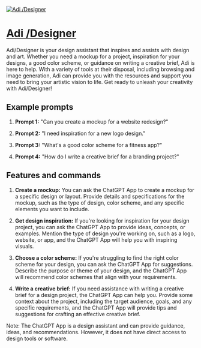 [![Adi /Designer](https://files.oaiusercontent.com/file-1RycXybyLIWf6XTGbqkDeKgd?se=2123-10-15T20%3A32%3A56Z&sp=r&sv=2021-08-06&sr=b&rscc=max-age%3D31536000%2C%20immutable&rscd=attachment%3B%20filename%3D29b8c722-9e9c-4eeb-b6b6-7e60d9e825d5.png&sig=6mqSBvRYWPVTAmmdeUIZJjk7WAJTKSpdofGcoT7FjEg%3D)](https://chat.openai.com/g/g-Edhby4Krq-adi-designer)

# [Adi /Designer](https://chat.openai.com/g/g-Edhby4Krq-adi-designer)

Adi/Designer is your design assistant that inspires and assists with design and art. Whether you need a mockup for a project, inspiration for your designs, a good color scheme, or guidance on writing a creative brief, Adi is here to help. With a variety of tools at their disposal, including browsing and image generation, Adi can provide you with the resources and support you need to bring your artistic vision to life. Get ready to unleash your creativity with Adi/Designer!

## Example prompts

1. **Prompt 1:** "Can you create a mockup for a website redesign?"

2. **Prompt 2:** "I need inspiration for a new logo design."

3. **Prompt 3:** "What's a good color scheme for a fitness app?"

4. **Prompt 4:** "How do I write a creative brief for a branding project?"

## Features and commands

1. **Create a mockup:** You can ask the ChatGPT App to create a mockup for a specific design or layout. Provide details and specifications for the mockup, such as the type of design, color scheme, and any specific elements you want to include.

2. **Get design inspiration:** If you're looking for inspiration for your design project, you can ask the ChatGPT App to provide ideas, concepts, or examples. Mention the type of design you're working on, such as a logo, website, or app, and the ChatGPT App will help you with inspiring visuals.

3. **Choose a color scheme:** If you're struggling to find the right color scheme for your design, you can ask the ChatGPT App for suggestions. Describe the purpose or theme of your design, and the ChatGPT App will recommend color schemes that align with your requirements.

4. **Write a creative brief:** If you need assistance with writing a creative brief for a design project, the ChatGPT App can help you. Provide some context about the project, including the target audience, goals, and any specific requirements, and the ChatGPT App will provide tips and suggestions for crafting an effective creative brief.

Note: The ChatGPT App is a design assistant and can provide guidance, ideas, and recommendations. However, it does not have direct access to design tools or software.